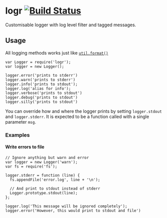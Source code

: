 # logr [![Build Status](https://travis-ci.org/stigok/logr.svg)](https://travis-ci.org/stigok/logr)
Customisable logger with log level filter and tagged messages.

## Usage

All logging methods works just like [`util.format()`](https://nodejs.org/api/util.html#util_util_format_format)

    var Logger = require('logr');
    var logger = new Logger();

    logger.error('prints to stderr')
    logger.warn('prints to stderr')
    logger.info('prints to stdout');
    logger.log('alias for info');
    logger.verbose('prints to stdout')
    logger.debug('prints to stdout')
    logger.silly('prints to stdout')

You can override how and where the logger prints by setting `logger.stdout` and
`logger.stderr`. It is expected to be a function called with a single parameter
`msg`.

### Examples

#### Write errors to file

    // Ignore anything but warn and error
    var logger = new Logger('warn');
    var fs = require('fs');

    logger.stderr = function (line) {
      fs.appendFile('error.log', line + '\n');

      // And print to stdout instead of stderr
      Logger.prototype.stdout(line);
    };

    logger.log('This message will be ignored completely');
    logger.error('However, this would print to stdout and file')
